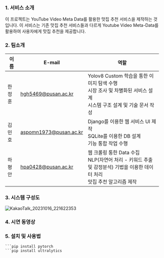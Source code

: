 ### 1. 서비스 소개
이 프로젝트는 YouTube Video Meta Data를 활용한 맛집 추천 서비스을 제작하는 것입니다.
이 서비스는 기존 맛집 추천 서비스들과 다르게 Youtube Video Meta-Data를 활용하여 사용자에게 맛집 추천을 제공합니다.

### 2. 팀소개

|이름|E-mail|역할|
|------|-------|-------|
|한정훈|hgh5469@pusan.ac.kr|Yolov8 Custom 학습을 통한 이미지 탐색 수행 <br> 시장 조사 및 차별화된 서비스 설계 <br> 시스템 구조 설계 및 기술 문서 작성|
|김민호|aspomn1973@pusan.ac.kr|Django를 이용한 웹 서비스 UI 제작<br>SQLite를 이용한 DB 설계<br>기능 통합 작업 수행|
|하평안|hpa0428@pusan.ac.kr|웹 크롤링 통한 Data 수집<br>NLP(자연어 처리 - 키워드 추출 및 감정분석) 기법을 이용한 데이터 처리<br>맛집 추천 알고리즘 제작|

### 3. 시스템 구성도

![KakaoTalk_20231016_221622353](https://github.com/pnucse-capstone/capstone-2023-1-12/assets/75206681/f294c23e-70db-46e0-a0a6-5ccfdb35582a)

### 4. 시연 동영상



### 5. 설치 및 사용법

```Object Detection 관련 설치
```pip install pytorch
```pip install ultralytics
